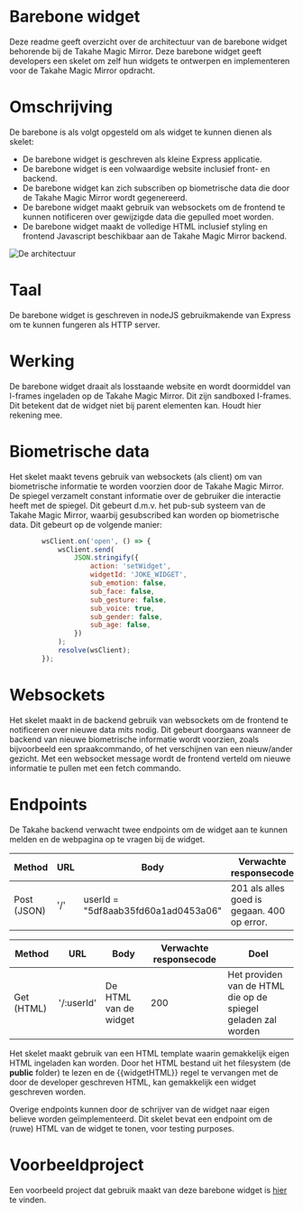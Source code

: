 # Barebone widget

Deze readme geeft overzicht over de architectuur van de barebone widget behorende bij de Takahe Magic Mirror. Deze barebone widget geeft
developers een skelet om zelf hun widgets te ontwerpen en implementeren voor de Takahe Magic Mirror opdracht.

# Omschrijving

De barebone is als volgt opgesteld om als widget te kunnen dienen als skelet:

- De barebone widget is geschreven als kleine Express applicatie.
- De barebone widget is een volwaardige website inclusief front- en backend.
- De barebone widget kan zich subscriben op biometrische data die door de Takahe Magic Mirror wordt gegenereerd.
- De barebone widget maakt gebruik van websockets om de frontend te kunnen notificeren over gewijzigde data die gepulled moet worden.
- De barebone widget maakt de volledige HTML inclusief styling en frontend Javascript beschikbaar aan de Takahe Magic Mirror backend.

![De architectuur](https://i.ibb.co/stkwQHW/Barebone-Widget.jpg)

# Taal

De barebone widget is geschreven in nodeJS gebruikmakende van Express om te kunnen fungeren als HTTP server.

# Werking

De barebone widget draait als losstaande website en wordt doormiddel van I-frames ingeladen op de Takahe Magic Mirror. Dit zijn
sandboxed I-frames. Dit betekent dat de widget niet bij parent elementen kan. Houdt hier rekening mee. 

# Biometrische data

Het skelet maakt tevens gebruik van websockets (als client) om van biometrische informatie te worden voorzien door de Takahe Magic Mirror. De spiegel verzamelt constant
informatie over de gebruiker die interactie heeft met de spiegel. Dit gebeurt d.m.v. het pub-sub systeem van de Takahe Magic Mirror, waarbij gesubscribed kan worden
op biometrische data. Dit gebeurt op de volgende manier:

```javascript
        wsClient.on('open', () => {
            wsClient.send(
                JSON.stringify({
                    action: 'setWidget',
                    widgetId: 'JOKE_WIDGET',
                    sub_emotion: false,
                    sub_face: false,
                    sub_gesture: false,
                    sub_voice: true,
                    sub_gender: false,
                    sub_age: false,
                })
            );
            resolve(wsClient);
        });
```

# Websockets

Het skelet maakt in de backend gebruik van websockets om de frontend te notificeren over nieuwe data mits nodig. Dit gebeurt doorgaans wanneer
de backend van nieuwe biometrische informatie wordt voorzien, zoals bijvoorbeeld een spraakcommando, of het verschijnen van een nieuw/ander gezicht. Met een websocket
message wordt de frontend verteld om nieuwe informatie te pullen met een fetch commando. 

# Endpoints

De Takahe backend verwacht twee endpoints om de widget aan te kunnen melden
en de webpagina op te vragen bij de widget. 

| Method | URL | Body | Verwachte responsecode | Doel |
|------|------|---------|-----------|------|
| Post (JSON) | '/' | userId = "5df8aab35fd60a1ad0453a06" | 201 als alles goed is gegaan. 400 op error. | Het aanmelden van de widget. |

| Method | URL | Body | Verwachte responsecode | Doel |
|------|------|---------|-----------|------|
| Get (HTML) | '/:userId' | De HTML van de widget | 200 | Het providen van de HTML die op de spiegel geladen zal worden |

Het skelet maakt gebruik van een HTML template waarin gemakkelijk eigen HTML ingeladen kan worden. Door het HTML bestand uit het filesystem (de **public** folder) te lezen
en de {{widgetHTML}} regel te vervangen met de door de developer geschreven HTML, kan gemakkelijk een widget geschreven worden.

Overige endpoints kunnen door de schrijver van de widget naar eigen believe worden geïmplementeerd. Dit skelet bevat een endpoint om de (ruwe) HTML van de widget te tonen, voor testing purposes.

# Voorbeeldproject

Een voorbeeld project dat gebruik maakt van deze barebone widget is [hier](https://github.com/nick-caris/moppenTrommel) te vinden.

